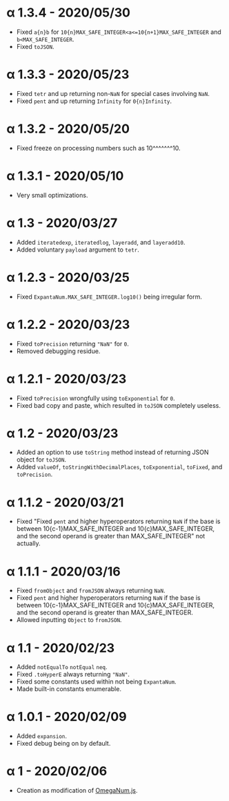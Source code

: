 # α 1.3.4 - 2020/05/30
* Fixed `a{n}b` for `10{n}MAX_SAFE_INTEGER<a<=10{n+1}MAX_SAFE_INTEGER` and `b<MAX_SAFE_INTEGER`.
* Fixed `toJSON`.

# α 1.3.3 - 2020/05/23
* Fixed `tetr` and up returning non-`NaN` for special cases involving `NaN`.
* Fixed `pent` and up returning `Infinity` for `0{n}Infinity`.

# α 1.3.2 - 2020/05/20
* Fixed freeze on processing numbers such as 10^^^^^^^10.

# α 1.3.1 - 2020/05/10
* Very small optimizations.

# α 1.3 - 2020/03/27
* Added `iteratedexp`, `iteratedlog`, `layeradd`, and `layeradd10`.
* Added voluntary `payload` argument to `tetr`.

# α 1.2.3 - 2020/03/25
* Fixed `ExpantaNum.MAX_SAFE_INTEGER.log10()` being irregular form.

# α 1.2.2 - 2020/03/23
* Fixed `toPrecision` returning `"NaN"` for `0`.
* Removed debugging residue.

# α 1.2.1 - 2020/03/23
* Fixed `toPrecision` wrongfully using `toExponential` for `0`.
* Fixed bad copy and paste, which resulted in `toJSON` completely useless.

# α 1.2 - 2020/03/23
* Added an option to use `toString` method instead of returning JSON object for `toJSON`.
* Added `valueOf`, `toStringWithDecimalPlaces`, `toExponential`, `toFixed`, and `toPrecision`.

# α 1.1.2 - 2020/03/21
* Fixed "Fixed `pent` and higher hyperoperators returning `NaN` if the base is between 10{c-1}MAX_SAFE_INTEGER and 10{c}MAX_SAFE_INTEGER, and the second operand is greater than MAX_SAFE_INTEGER" not actually.

# α 1.1.1 - 2020/03/16
* Fixed `fromObject` and `fromJSON` always returning `NaN`.
* Fixed `pent` and higher hyperoperators returning `NaN` if the base is between 10{c-1}MAX_SAFE_INTEGER and 10{c}MAX_SAFE_INTEGER, and the second operand is greater than MAX_SAFE_INTEGER.
* Allowed inputting `Object` to `fromJSON`.

# α 1.1 - 2020/02/23
* Added `notEqualTo` `notEqual` `neq`.
* Fixed `.toHyperE` always returning `"NaN"`.
* Fixed some constants used within not being `ExpantaNum`.
* Made built-in constants enumerable.

# α 1.0.1 - 2020/02/09
* Added `expansion`.
* Fixed debug being on by default.

# α 1 - 2020/02/06
* Creation as modification of [OmegaNum.js](https://github.com/Naruyoko/OmegaNum.js).